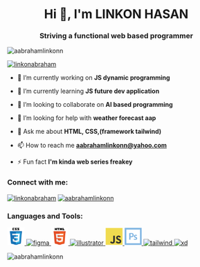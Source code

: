 <h1 align="center">Hi 👋, I'm LINKON HASAN</h1>
<h3 align="center">Striving a functional web based programmer</h3>

<p align="left"> <img src="https://komarev.com/ghpvc/?username=aabrahamlinkonn&label=Profile%20views&color=0e75b6&style=flat" alt="aabrahamlinkonn" /> </p>

<p align="left"> <a href="https://twitter.com/linkonabraham" target="blank"><img src="https://img.shields.io/twitter/follow/linkonabraham?logo=twitter&style=for-the-badge" alt="linkonabraham" /></a> </p>

- 🔭 I’m currently working on **JS dynamic programming**

- 🌱 I’m currently learning **JS future dev application**

- 👯 I’m looking to collaborate on **AI based programming**

- 🤝 I’m looking for help with **weather forecast aap**

- 💬 Ask me about **HTML, CSS,(framework tailwind)**

- 📫 How to reach me **aabrahamlinkonn@yahoo.com**

- ⚡ Fun fact **I'm kinda web series freakey**

<h3 align="left">Connect with me:</h3>
<p align="left">
<a href="https://twitter.com/linkonabraham" target="blank"><img align="center" src="https://raw.githubusercontent.com/rahuldkjain/github-profile-readme-generator/master/src/images/icons/Social/twitter.svg" alt="linkonabraham" height="30" width="40" /></a>
<a href="https://instagram.com/aabrahamlinkonn" target="blank"><img align="center" src="https://raw.githubusercontent.com/rahuldkjain/github-profile-readme-generator/master/src/images/icons/Social/instagram.svg" alt="aabrahamlinkonn" height="30" width="40" /></a>
</p>

<h3 align="left">Languages and Tools:</h3>
<p align="left"> <a href="https://www.w3schools.com/css/" target="_blank" rel="noreferrer"> <img src="https://raw.githubusercontent.com/devicons/devicon/master/icons/css3/css3-original-wordmark.svg" alt="css3" width="40" height="40"/> </a> <a href="https://www.figma.com/" target="_blank" rel="noreferrer"> <img src="https://www.vectorlogo.zone/logos/figma/figma-icon.svg" alt="figma" width="40" height="40"/> </a> <a href="https://www.w3.org/html/" target="_blank" rel="noreferrer"> <img src="https://raw.githubusercontent.com/devicons/devicon/master/icons/html5/html5-original-wordmark.svg" alt="html5" width="40" height="40"/> </a> <a href="https://www.adobe.com/in/products/illustrator.html" target="_blank" rel="noreferrer"> <img src="https://www.vectorlogo.zone/logos/adobe_illustrator/adobe_illustrator-icon.svg" alt="illustrator" width="40" height="40"/> </a> <a href="https://developer.mozilla.org/en-US/docs/Web/JavaScript" target="_blank" rel="noreferrer"> <img src="https://raw.githubusercontent.com/devicons/devicon/master/icons/javascript/javascript-original.svg" alt="javascript" width="40" height="40"/> </a> <a href="https://www.photoshop.com/en" target="_blank" rel="noreferrer"> <img src="https://raw.githubusercontent.com/devicons/devicon/master/icons/photoshop/photoshop-line.svg" alt="photoshop" width="40" height="40"/> </a> <a href="https://tailwindcss.com/" target="_blank" rel="noreferrer"> <img src="https://www.vectorlogo.zone/logos/tailwindcss/tailwindcss-icon.svg" alt="tailwind" width="40" height="40"/> </a> <a href="https://www.adobe.com/products/xd.html" target="_blank" rel="noreferrer"> <img src="https://cdn.worldvectorlogo.com/logos/adobe-xd.svg" alt="xd" width="40" height="40"/> </a> </p>

<p><img align="center" src="https://github-readme-stats.vercel.app/api/top-langs?username=aabrahamlinkonn&show_icons=true&locale=en&layout=compact" alt="aabrahamlinkonn" /></p>
